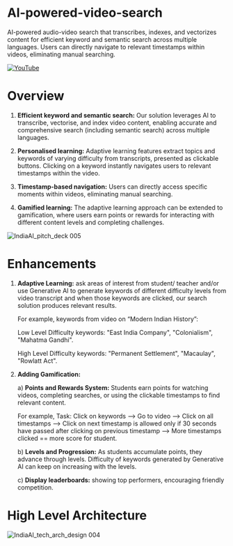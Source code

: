 # AI-powered-video-search
AI-powered audio-video search that transcribes, indexes, and vectorizes content for efficient keyword and semantic search across multiple languages. Users can directly navigate to relevant timestamps within videos, eliminating manual searching.

[![YouTube](http://i.ytimg.com/vi/8dDWoCqCAUY/hqdefault.jpg)](https://www.youtube.com/watch?v=8dDWoCqCAUY)

# Overview
1) **Efficient keyword and semantic search:** Our solution leverages AI to transcribe, vectorise, and index video content, enabling accurate and comprehensive search (including semantic search) across multiple languages.

2) **Personalised learning:** Adaptive learning features extract topics and keywords of varying difficulty from transcripts, presented as clickable buttons. Clicking on a keyword instantly navigates users to relevant timestamps within the video.

3) **Timestamp-based navigation:** Users can directly access specific moments within videos, eliminating manual searching.

4) **Gamified learning:** The adaptive learning approach can be extended to gamification, where users earn points or rewards for interacting with different content levels and completing challenges.

![IndiaAI_pitch_deck 005](https://github.com/user-attachments/assets/4a5a1962-6884-4c19-b8a0-e76d616f1a10)

# Enhancements

1) **Adaptive Learning:** ask areas of interest from student/ teacher and/or use Generative AI to generate keywords of different difficulty levels from video transcript and when those keywords are clicked, our search solution produces relevant results.
   
   For example, keywords from video on “Modern Indian History”:
   
   Low Level Difficulty keywords: "East India Company", "Colonialism", "Mahatma Gandhi".
   
   High Level Difficulty keywords: "Permanent Settlement", "Macaulay", "Rowlatt Act".
   
2) **Adding Gamification:**

   a) **Points and Rewards System:** Students earn points for watching videos, completing searches, or using the clickable timestamps to find relevant content.

    For example, Task: Click on keywords --> Go to video --> Click on all timestamps --> Click on next timestamp is allowed only if 30 seconds have passed after clicking on previous timestamp --> More timestamps clicked == more score for student.

   b) **Levels and Progression:** As students accumulate points, they advance through levels. Difficulty of keywords     generated by Generative AI can keep on increasing with the levels.

   c) **Display leaderboards:** showing top performers, encouraging friendly competition.




# High Level Architecture

![IndiaAI_tech_arch_design 004](https://github.com/user-attachments/assets/cd3e58a7-33f6-405d-88f8-7f54bb869490)
